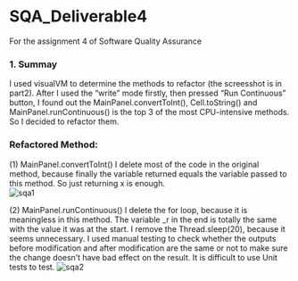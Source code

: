 # SQA_Deliverable4
For the assignment 4 of Software Quality Assurance

### 1.	Summay
   I used visualVM to determine the methods to refactor (the screesshot is in part2). After I used the “write” mode firstly, then pressed “Run Continuous” button, I found out the MainPanel.convertToInt(), Cell.toString() and MainPanel.runContinuous() is the top 3 of the most CPU-intensive methods. So I decided to refactor them.

### Refactored Method:
  (1)	MainPanel.convertToInt()
	I delete most of the code in the original method, because finally the variable returned equals the variable passed to this method. So just returning x is enough.
  </br>![sqa1](https://cloud.githubusercontent.com/assets/16570657/20158952/a444e8a8-a6ab-11e6-8787-eed35356a8dd.png)
  
  (2)	MainPanel.runContinuous()
	I delete the for loop, because it is meaningless in this method. The variable _r in the end is totally the same with the value it was at the start. I remove the Thread.sleep(20), because it seems unnecessary.
	I used manual testing to check whether the outputs before modification and after modification are the same or not to make sure the change doesn’t have bad effect on the result. It is difficult to use Unit tests to test.
  ![sqa2](https://cloud.githubusercontent.com/assets/16570657/20159036/42be4bbe-a6ac-11e6-8923-a8613b747534.png)



